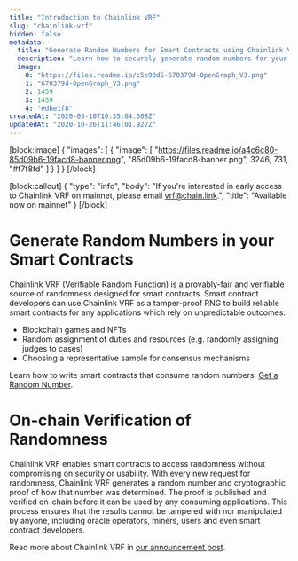 ```yaml
---
title: "Introduction to Chainlink VRF"
slug: "chainlink-vrf"
hidden: false
metadata: 
  title: "Generate Random Numbers for Smart Contracts using Chainlink VRF"
  description: "Learn how to securely generate random numbers for your smart contract with Chainlink VRF (an RNG). This guide uses Solidity code examples."
  image: 
    0: "https://files.readme.io/c5e90d5-670379d-OpenGraph_V3.png"
    1: "670379d-OpenGraph_V3.png"
    2: 1459
    3: 1459
    4: "#dbe1f8"
createdAt: "2020-05-10T10:35:04.608Z"
updatedAt: "2020-10-26T11:46:01.927Z"
---
```

[block:image]
{
  "images": [
    {
      "image": [
        "https://files.readme.io/a4c6c80-85d09b6-19facd8-banner.png",
        "85d09b6-19facd8-banner.png",
        3246,
        731,
        "#f7f8fd"
      ]
    }
  ]
}
[/block]

[block:callout]
{
  "type": "info",
  "body": "If you're interested in early access to Chainlink VRF on mainnet, please email [vrf@chain.link](mailto:vrf@chain.link).",
  "title": "Available now on mainnet"
}
[/block]
# Generate Random Numbers in your Smart Contracts

Chainlink VRF (Verifiable Random Function) is a provably-fair and verifiable source of randomness designed for smart contracts. Smart contract developers can use Chainlink VRF as a tamper-proof RNG to build reliable smart contracts for any applications which rely on unpredictable outcomes:
*  Blockchain games and NFTs
*  Random assignment of duties and resources (e.g. randomly assigning judges to cases)
*  Choosing a representative sample for consensus mechanisms

Learn how to write smart contracts that consume random numbers: [Get a Random Number](doc:get-a-random-number).

# On-chain Verification of Randomness

Chainlink VRF enables smart contracts to access randomness without compromising on security or usability. With every new request for randomness, Chainlink VRF generates a random number and cryptographic proof of how that number was determined. The proof is published and verified on-chain before it can be used by any consuming applications. This process ensures that the results cannot be tampered with nor manipulated by anyone, including oracle operators, miners, users and even smart contract developers.

Read more about Chainlink VRF in <a href="https://blog.chain.link/verifiable-random-functions-vrf-random-number-generation-rng-feature/" target="_blank">our announcement post</a>.